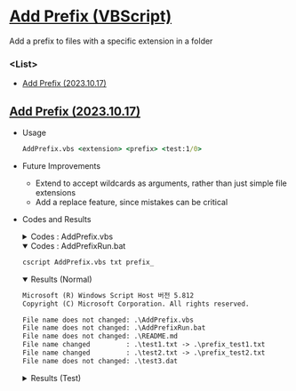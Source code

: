 # [Add Prefix (VBScript)](../../README.md#shell)

Add a prefix to files with a specific extension in a folder


### \<List>

- [Add Prefix (2023.10.17)](#add-prefix-20231017)


## [Add Prefix (2023.10.17)](#list)

- Usage
  ```bat
  AddPrefix.vbs <extension> <prefix> <test:1/0>
  ```
- Future Improvements
  - Extend to accept wildcards as arguments, rather than just simple file extensions
  - Add a replace feature, since mistakes can be critical
- Codes and Results
  <details>
    <summary>Codes : AddPrefix.vbs</summary>

  ```vbs
  ' Command-line argument check
  If WScript.Arguments.Count < 2 Then
      WScript.Echo "Usage: AddPrefix.vbs <extension> <prefix> <test:1/0>"
      WScript.Quit
  End If
  ```
  ```vbs
  ' Decalre variables
  Dim folderPath, extension, prefix, test
  ' Default folder path is the current folder (modifiable)
  folderPath = ".\"
  extension = WScript.Arguments(0)
  prefix = WScript.Arguments(1)
  ' Check if the test mode is enabled (1) or disabled (0)
  If WScript.Arguments.Count >= 3 Then
      test = WScript.Arguments(2)
  Else
      test = 0
  End If

  ' Test mode
  If test = 1 Then
      WScript.Echo "<Test>" & vbCrLf & _
                   "extension: " & extension & vbCrLf & _
                   "prefix   : " & prefix & vbCrLf & _
                   "test     : " & test & vbCrLf
  End If
  ```
  ```vbs
  ' Function to check if a file path matches the specified extension
  Function MatchesExtension(input, extension)
      Dim fileExtension
      fileExtension = LCase(Right(input, Len(extension)))
      If fileExtension = extension Then
          MatchesExtension = True
      Else
          MatchesExtension = False
      End If
  End Function
  ```
  ```vbs
  ' Subroutine to add a prefix to file names with the specified extension
  Sub AddPrefixToFiles(folderPath, extension, prefix)
      Dim objFSO, objFolder, objFile
      Set objFSO = CreateObject("Scripting.FileSystemObject")
      Set objFolder = objFSO.GetFolder(folderPath)

      For Each objFile In objFolder.Files
          Dim fileName, fileExtension, newFileName
          fileName = objFSO.GetBaseName(objFile)
          fileExtension = LCase(objFSO.GetExtensionName(objFile.Path))

          If MatchesExtension(objFile.Path, extension) Then
              newFileName = prefix & fileName & "." & fileExtension
              objFile.Name = newFileName
              WScript.Echo "File name changed         : " & folderPath & fileName & "." & fileExtension _ 
                                                        & " -> " & folderPath & newFileName
          Else
              WScript.Echo "File name does not changed: " & folderPath & fileName & "." & fileExtension
          End If

          ' Test mode output
          If test = 1 Then
              WScript.Echo "<Test>" & vbCrLf & _
                           "fileName        : " & fileName & vbCrLf & _
                           "fileExtension   : " & fileExtension & vbCrLf & _
                           "MatchesExtension: " & MatchesExtension(objFile.Path, extension) & vbCrLf & _
                           "newFileName     : " & newFileName & vbCrLf
          End If
      Next
  End Sub
  ```
  ```vbs
  ' Add a prefix to file names with the specified extension
  AddPrefixToFiles folderPath, extension, prefix
  ```
  </details>
  <details open="">
    <summary>Codes : AddPrefixRun.bat</summary>

  ```bat
  cscript AddPrefix.vbs txt prefix_
  ```
  </details>
  <details open="">
    <summary>Results (Normal)</summary>

  ```txt
  Microsoft (R) Windows Script Host 버전 5.812
  Copyright (C) Microsoft Corporation. All rights reserved.

  File name does not changed: .\AddPrefix.vbs
  File name does not changed: .\AddPrefixRun.bat
  File name does not changed: .\README.md
  File name changed         : .\test1.txt -> .\prefix_test1.txt
  File name changed         : .\test2.txt -> .\prefix_test2.txt
  File name does not changed: .\test3.dat
  ```
  </details>

  <details>
    <summary>Results (Test)</summary>

  ```txt
  Microsoft (R) Windows Script Host 버전 5.812
  Copyright (C) Microsoft Corporation. All rights reserved.

  <Test>
  extension: txt
  prefix   : prefix_
  test     : 1

  File name does not changed: .\AddPrefix.vbs
  <Test>
  fileName        : AddPrefix
  fileExtension   : vbs
  MatchesExtension: False
  newFileName     :

  ……

  File name changed         : .\test1.txt -> .\prefix_test1.txt
  <Test>
  fileName        : test1
  fileExtension   : txt
  MatchesExtension: True
  newFileName     : prefix_test1.txt

  ……
  ```
  </details>

